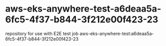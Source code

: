 # aws-eks-anywhere-test-a6deaa5a-6fc5-4f37-b844-3f212e00f423-23
repository for use with E2E test job aws-eks-anywhere-test:a6deaa5a-6fc5-4f37-b844-3f212e00f423-23

